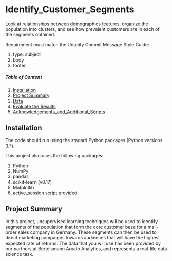 # Identify_Customer_Segments
Look at relationships between demographics features, organize the population into clusters, and see how prevalent customers are in each of the segments obtained.

Requirement must match the Udacity Commit Message Style Guide:
1. type: subject
2. body
3. footer

##### Table of Content
1. [Installation](#Installation)
2. [Project Summary](#Project-Summary)
3. [Data](#Data)
4. [Evaluate the Results](#Results)
5. [Acknowledgements_and_Additional_Scripts](#Acknowledgements-and-Additional-Scripts)

## Installation
The code should run using the stadard Python packages (Python versions 3.*).

This project also uses the following packages:

1. Python
2. NumPy
3. pandas
4. scikit-learn (v0.17)
5. Matplotlib
6. active_session script provided

## Project Summary
In this project, unsupervised learning techniques will be used to identify segments of the population that form the core customer base for a mail-order sales company in Germany. These segments can then be used to direct marketing campaigns towards audiences that will have the highest expected rate of returns. The data that you will use has been provided by our partners at Bertelsmann Arvato Analytics, and represents a real-life data science task.


